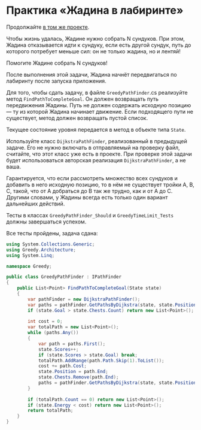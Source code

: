 # Практика «Жадина в лабиринте»

Продолжайте [в том же проекте](Greedy.zip).

Чтобы жизнь удалась, Жадине нужно собрать N сундуков. При этом, Жадина отказывается идти к сундуку, если есть другой сундук, путь до которого потребует меньше сил: он не только жадина, но и лентяй!

Помогите Жадине собрать N сундуков!

После выполнения этой задачи, Жадина начнёт передвигаться по лабиринту после запуска приложения.

Для того, чтобы сдать задачу, в файле `GreedyPathFinder`.cs реализуйте метод `FindPathToCompleteGoal`. Он должен возвращать путь передвижения Жадины. Путь не должен содержать исходную позицию — ту из которой Жадина начинает движение. Если подходящего пути не существует, метод должен возвращать пустой список.

Текущее состояние уровня передается в метод в объекте типа `State`.

Используйте класс `DijkstraPathFinder`, реализованный в предыдущей задаче. Его не нужно включать в отправляемый на проверку файл, считайте, что этот класс уже есть в проекте. При проверке этой задачи будет использоваться авторская реализация `DijkstraPathFinder`, а не ваша.

Гарантируется, что если рассмотреть множество всех сундуков и добавить в него исходную позицию, то в нём не существует тройки A, B, C, такой, что от А добраться до B так же трудно, как и от A до C. Другими словами, у Жадины всегда есть только один вариант дальнейших действий.

Тесты в классах `GreedyPathFinder_Should` и `GreedyTimeLimit_Tests` должны завершаться успехом.

Все тесты пройдены, задача сдана:
```cs
using System.Collections.Generic;
using Greedy.Architecture;
using System.Linq;

namespace Greedy;

public class GreedyPathFinder : IPathFinder
{
    public List<Point> FindPathToCompleteGoal(State state)
    {
        var pathFinder = new DijkstraPathFinder();
        var paths = pathFinder.GetPathsByDijkstra(state, state.Position, state.Chests);
        if (state.Goal > state.Chests.Count) return new List<Point>();
    
        int cost = 0;
        var totalPath = new List<Point>();
        while (paths.Any())
        {
            var path = paths.First();
            state.Scores++;
            if (state.Scores > state.Goal) break;
            totalPath.AddRange(path.Path.Skip(1).ToList());
            cost += path.Cost;
            state.Position = path.End;
            state.Chests.Remove(path.End);
            paths = pathFinder.GetPathsByDijkstra(state, state.Position, state.Chests);
        }
    
        if (totalPath.Count == 0) return new List<Point>();
        if (state.Energy < cost) return new List<Point>();
        return totalPath;
    }
}
```

